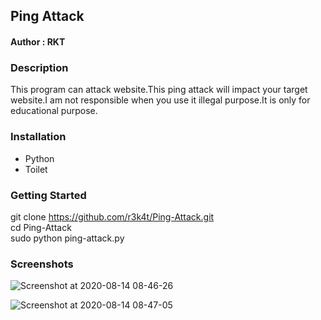 <h2> Ping Attack </h2>

<h4> Author : RKT </h4>

### Description ###

This program can attack website.This ping attack will impact your target website.I am not responsible when you use it illegal purpose.It is only for educational purpose.

### Installation ###

<ul>
<li>Python</li>
<li>Toilet</li>
</ul>


### Getting Started ###

 git clone https://github.com/r3k4t/Ping-Attack.git
<br>
 cd Ping-Attack
<br>
 sudo python ping-attack.py
<br>

### Screenshots ###

![Screenshot at 2020-08-14 08-46-26](https://user-images.githubusercontent.com/69615463/90210333-52009d80-de0b-11ea-91ba-51aa0c603cf7.png)
<br>

![Screenshot at 2020-08-14 08-47-05](https://user-images.githubusercontent.com/69615463/90210413-81170f00-de0b-11ea-856d-c7c4c47881bc.png)


